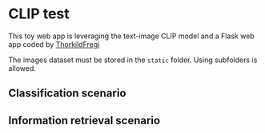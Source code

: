 # CLIP test

This toy web app is leveraging the text-image CLIP model and a Flask web app coded by [ThorkildFregi](https://github.com/ThorkildFregi/CLIP-model-website)

The images dataset must be stored in the ``static`` folder.
Using subfolders is allowed.


## Classification scenario


## Information retrieval scenario

